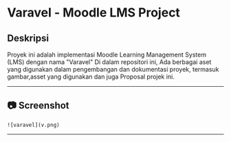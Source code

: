 # Varavel - Moodle LMS Project

## Deskripsi

Proyek ini adalah implementasi Moodle Learning Management System (LMS) dengan nama "Varavel"
Di dalam repositori ini, Ada berbagai aset yang digunakan dalam pengembangan dan dokumentasi proyek, termasuk gambar,asset yang digunakan dan juga Proposal projek ini.

---

## 📷 Screenshot

```
![varavel](v.png)
```

---
